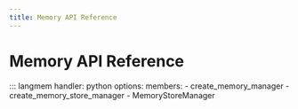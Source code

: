 ```yaml
---
title: Memory API Reference
---
```


# Memory API Reference

::: langmem
    handler: python
    options:
      members:
        - create_memory_manager
        - create_memory_store_manager
        - MemoryStoreManager
